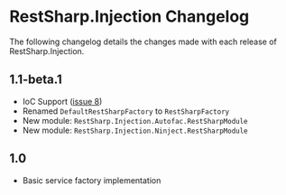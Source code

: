 # RestSharp.Injection Changelog #

The following changelog details the changes made with each release of RestSharp.Injection.

## 1.1-beta.1 ##
- IoC Support ([issue 8](https://github.com/TheTribe/RestSharp.Injection/issues/8))
 - Renamed `DefaultRestSharpFactory` to `RestSharpFactory`
 - New module: `RestSharp.Injection.Autofac.RestSharpModule`	
 - New module: `RestSharp.Injection.Ninject.RestSharpModule`

## 1.0 ##
- Basic service factory implementation